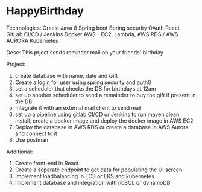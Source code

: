 # HappyBirthday

Technologies:
Oracle
Java 8
Spring boot
Spring security
OAuth
React
GitLab CI/CD / Jenkins
Docker
AWS - EC2, Lambda, AWS RDS / AWS AURORA
Kubernetes

Desc:
This prject sends reminder mail on your friends' birthday

Project:
1. create database with name, date and Gift
2. Create a login for user using spring security and auth0
3. set a scheduler that checks the DB for birthdays at 12am
4. set up another scheduler to send a remainder to buy the gift if present in the DB 
5. Integrate it with an external mail client to send mail
6. set up a pipeline using gitlab CI/CD or Jenkins to run maven clean install, create a docker image and deploy the docker image in AWS EC2
7. Deploy the database in AWS RDS or create a database in AWS Aurora and connect to it
8. Use postman

Additional:
1. Create front-end in React
2. Create a separate endpoint to get data for populating the UI screen
3. Implement loadbalancing in ECS or EKS and kubernetes
4. implement database and integration with noSQL or dynamoDB



